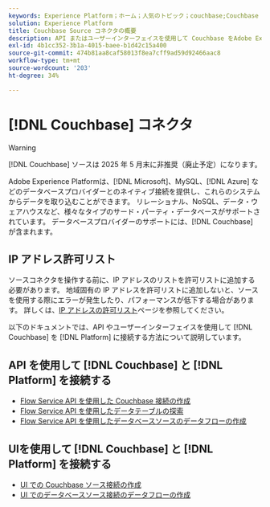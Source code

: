 ```yaml
---
keywords: Experience Platform；ホーム；人気のトピック；couchbase;Couchbase
solution: Experience Platform
title: Couchbase Source コネクタの概要
description: API またはユーザーインターフェイスを使用して Couchbase をAdobe Experience Platformに接続する方法について説明します。
exl-id: 4b1cc352-3b1a-4015-baee-b1d42c15a400
source-git-commit: 474b81aa8caf58013f8ea7cff9ad59d92466aac8
workflow-type: tm+mt
source-wordcount: '203'
ht-degree: 34%

---
```


# [!DNL Couchbase] コネクタ

>[!WARNING]
>
>[!DNL Couchbase] ソースは 2025 年 5 月末に非推奨（廃止予定）になります。

Adobe Experience Platformは、[!DNL Microsoft]、MySQL、[!DNL Azure] などのデータベースプロバイダーとのネイティブ接続を提供し、これらのシステムからデータを取り込むことができます。 リレーショナル、NoSQL、データ・ウェアハウスなど、様々なタイプのサード・パーティ・データベースがサポートされています。 データベースプロバイダーのサポートには、[!DNL Couchbase] が含まれます。

## IP アドレス許可リスト

ソースコネクタを操作する前に、IP アドレスのリストを許可リストに追加する必要があります。 地域固有の IP アドレスを許可リストに追加しないと、ソースを使用する際にエラーが発生したり、パフォーマンスが低下する場合があります。 詳しくは、[IP アドレスの許可リスト](../../ip-address-allow-list.md)ページを参照してください。

以下のドキュメントでは、API やユーザーインターフェイスを使用して [!DNL Couchbase] を [!DNL Platform] に接続する方法について説明しています。

## API を使用して [!DNL Couchbase] と [!DNL Platform] を接続する

- [Flow Service API を使用した Couchbase 接続の作成](../../tutorials/api/create/databases/couchbase.md)
- [Flow Service API を使用したデータテーブルの探索](../../tutorials/api/explore/tabular.md)
- [Flow Service API を使用したデータベースソースのデータフローの作成](../../tutorials/api/collect/database-nosql.md)

## UIを使用して [!DNL Couchbase] と [!DNL Platform] を接続する

- [UI での Couchbase ソース接続の作成](../../tutorials/ui/create/databases/couchbase.md)
- [UI でのデータベースソース接続のデータフローの作成](../../tutorials/ui/dataflow/databases.md)
